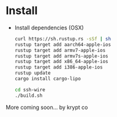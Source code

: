 # Install
- Install dependencies (OSX)
  ```sh 
  curl https://sh.rustup.rs -sSf | sh
  rustup target add aarch64-apple-ios
  rustup target add armv7-apple-ios
  rustup target add armv7s-apple-ios
  rustup target add x86_64-apple-ios
  rustup target add i386-apple-ios
  rustup update
  cargo install cargo-lipo

  cd ssh-wire
  ./build.sh
  ```

More coming soon...
by krypt co
